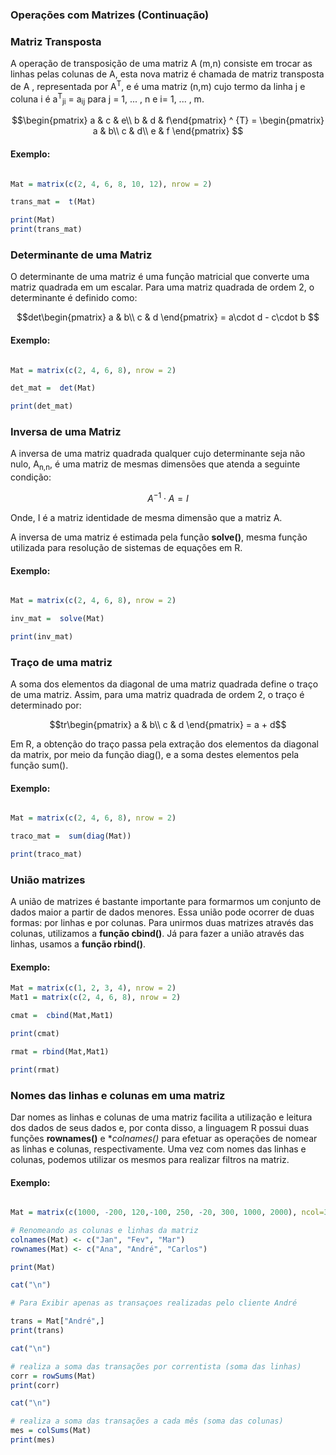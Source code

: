 ### <b>Operações com Matrizes (Continuação) </b>

### Matriz Transposta
A operação de transposição de uma matriz A (m,n) consiste em trocar as linhas pelas colunas de A, esta nova matriz é chamada de matriz transposta de A , representada por A<sup>T</sup>, e é uma matriz (n,m) cujo termo da linha j e coluna i é a<sup>T</sup><sub>ji</sub> = a<sub>ij</sub> para j = 1, ... , n e i= 1, ... , m. <br>


```math
\begin{pmatrix} a & c & e\\ b & d  & f\end{pmatrix} ^ {T} = \begin{pmatrix} a & b\\ c & d\\ e & f \end{pmatrix}

```
#### <b>Exemplo:</b><br>
``` R runnable

Mat = matrix(c(2, 4, 6, 8, 10, 12), nrow = 2)

trans_mat =  t(Mat)

print(Mat)
print(trans_mat)

```

### Determinante de uma Matriz
O determinante de uma matriz é uma função matricial que converte uma matriz quadrada em um escalar. Para uma matriz quadrada de ordem 2, o determinante é definido como:


```math
det\begin{pmatrix}
a & b\\ 
c & d
\end{pmatrix} = a\cdot d - c\cdot b

```
#### <b>Exemplo:</b><br>
``` R runnable

Mat = matrix(c(2, 4, 6, 8), nrow = 2)

det_mat =  det(Mat)

print(det_mat)

```
### Inversa de uma Matriz

A inversa de uma matriz quadrada qualquer cujo determinante seja não nulo, A<sub>n,n</sub>, é uma matriz de mesmas dimensões que atenda a seguinte condição:
```math
A^{-1} \cdot A = I
```

Onde, I é a matriz identidade de mesma dimensão que a matriz A.<br>

A inversa de uma matriz é estimada pela função **solve()**, mesma função utilizada para resolução de sistemas de equações em R.

#### <b>Exemplo:</b><br>
``` R runnable

Mat = matrix(c(2, 4, 6, 8), nrow = 2)

inv_mat =  solve(Mat)

print(inv_mat)

```
### Traço de uma matriz

A soma dos elementos da diagonal de uma matriz quadrada define o traço de uma matriz. Assim, para uma matriz quadrada de ordem 2, o traço é determinado por:
```math
tr\begin{pmatrix} a & b\\ c & d \end{pmatrix} = a + d
```
Em R, a obtenção do traço passa pela extração dos elementos da diagonal da matrix, por meio da função diag(), e a soma destes elementos pela função sum(). <br>

#### <b>Exemplo:</b><br>
``` R runnable

Mat = matrix(c(2, 4, 6, 8), nrow = 2)

traco_mat =  sum(diag(Mat))

print(traco_mat)

```

### União matrizes
A união de matrizes é bastante importante para formarmos um conjunto de dados maior a partir de dados menores. Essa união pode ocorrer de duas formas: por linhas e por colunas. Para unirmos duas matrizes através das colunas, utilizamos a **função cbind()**. Já para fazer a união através das linhas, usamos a **função rbind()**.

#### <b>Exemplo:</b><br>
``` R runnable
Mat = matrix(c(1, 2, 3, 4), nrow = 2)
Mat1 = matrix(c(2, 4, 6, 8), nrow = 2)

cmat =  cbind(Mat,Mat1)

print(cmat)

rmat = rbind(Mat,Mat1)

print(rmat)

```

### Nomes das linhas e colunas em uma matriz
Dar nomes as linhas e colunas de uma matriz facilita a utilização e leitura dos dados de seus dados e, por conta disso, a linguagem R possui duas funções **rownames()** e **colnames()* para efetuar as operações de nomear as linhas e colunas, respectivamente. Uma vez com nomes das linhas e colunas, podemos utilizar os mesmos para realizar filtros na matriz. 

#### <b>Exemplo:</b><br>
``` R runnable

Mat = matrix(c(1000, -200, 120,-100, 250, -20, 300, 1000, 2000), ncol=3, nrow = 3)

# Renomeando as colunas e linhas da matriz
colnames(Mat) <- c("Jan", "Fev", "Mar")
rownames(Mat) <- c("Ana", "André", "Carlos")

print(Mat)

cat("\n")

# Para Exibir apenas as transaçoes realizadas pelo cliente André

trans = Mat["André",]
print(trans)

cat("\n")

# realiza a soma das transações por correntista (soma das linhas)
corr = rowSums(Mat)
print(corr)

cat("\n")

# realiza a soma das transações a cada mês (soma das colunas)
mes = colSums(Mat)
print(mes)

```
